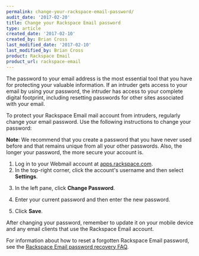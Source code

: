 ```yaml
---
permalink: change-your-rackspace-email-password/
audit_date: '2017-02-20'
title: Change your Rackspace Email password
type: article
created_date: '2017-02-10'
created_by: Brian Cross
last_modified_date: '2017-02-10'
last_modified_by: Brian Cross
product: Rackspace Email
product_url: rackspace-email
---
```

The password to your email address is the most essential tool that you have for protecting your valuable information. If an intruder gets access to your email by using your password, the intruder has access to your complete digital footprint, including resetting passwords for other sites associated with your email.

To protect your Rackspace Email mail account from intruders, regularly change your email password. Use the following instructions to change your password:

**Note**: We recommend that you create a password that you have never used before and that remains unique from all your other passwords. Also, the longer your password, the more secure your account is.

1. Log in to your Webmail account at [apps.rackspace.com](https://apps.rackspace.com).
2. In the top-right corner, click the account's username and then select **Settings**.
<!--insert image step 2a-->
<!--insert image step 2b-->
3. In the left pane, click **Change Password**.
<!--insert image step 3-->
4. Enter your current password and then enter the new password.
<!--insert image step 4-->
5. Click **Save**.

After changing your password, remember to update it on your mobile device and any email clients that use the Rackspace Email account. 

For information about how to reset a forgotten Rackspace Email password, see the [Rackspace Email password recovery FAQ](https://support.rackspace.com/how-to/rackspace-email-password-recovery-faq/).

